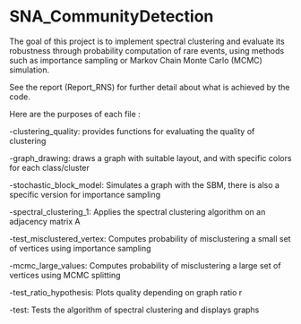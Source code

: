 # SNA_CommunityDetection

The goal of this project is to implement spectral clustering and evaluate its robustness through probability computation of rare events, using methods such as importance sampling or Markov Chain Monte Carlo (MCMC) simulation.

See the report (Report_RNS) for further detail about what is achieved by the code.

Here are the purposes of each file :

-clustering_quality: provides functions for evaluating the quality of clustering

-graph_drawing: draws a graph with suitable layout, and with specific colors for each class/cluster

-stochastic_block_model: Simulates a graph with the SBM, there is also a specific version for importance sampling

-spectral_clustering_1: Applies the spectral clustering algorithm on an adjacency matrix A

-test_misclustered_vertex: Computes probability of misclustering a small set of vertices using importance sampling

-mcmc_large_values: Computes probability of misclustering a large set of vertices using MCMC splitting

-test_ratio_hypothesis: Plots quality depending on graph ratio r

-test: Tests the algorithm of spectral clustering and displays graphs

